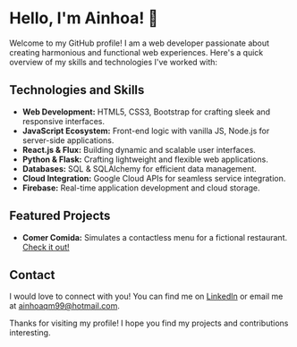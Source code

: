 # Hello, I'm Ainhoa! 👋

Welcome to my GitHub profile! I am a web developer passionate about creating harmonious and functional web experiences. Here's a quick overview of my skills and technologies I've worked with:

## Technologies and Skills

- **Web Development:** HTML5, CSS3, Bootstrap for crafting sleek and responsive interfaces.
- **JavaScript Ecosystem:** Front-end logic with vanilla JS, Node.js for server-side applications.
- **React.js & Flux:** Building dynamic and scalable user interfaces.
- **Python & Flask:** Crafting lightweight and flexible web applications.
- **Databases:** SQL & SQLAlchemy for efficient data management.
- **Cloud Integration:** Google Cloud APIs for seamless service integration.
- **Firebase:** Real-time application development and cloud storage.

## Featured Projects

- **Comer Comida:** Simulates a contactless menu for a fictional restaurant. [Check it out!](link-to-your-comer-comida-repo)

## Contact

I would love to connect with you! You can find me on [LinkedIn](https://www.linkedin.com/in/ainhoa-quesada-marquez-981997247/) or email me at ainhoaqm99@hotmail.com.

Thanks for visiting my profile! I hope you find my projects and contributions interesting.

